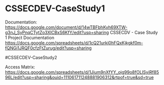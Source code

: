 # CSSECDEV-CaseStudy1

Documentation: https://docs.google.com/document/d/14wTBFbhKyh69XTW-g3nJ_SyPnqCTytZo3XlCBxS6KfY/edit?usp=sharing
CSSECDV - Case Study 1 Project Documentation https://docs.google.com/spreadsheets/d/1cQ21urkj0hFQxKjkgkf0m-fQNGi1JRQF0cfzFtZurug/edit?usp=sharing

#CSSECDEV-CaseStudy2

Access Matrix: https://docs.google.com/spreadsheets/d/1Jium9nXfYY_ojg99o8fOLISyiRf8596L/edit?usp=sharing&ouid=111061711248881906312&rtpof=true&sd=true
